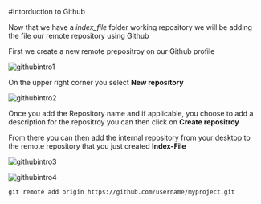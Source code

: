 #Intorduction to Github

Now that we have a *index_file* folder working repository we will be adding the file our remote repository using Github

First we create a new remote prepositroy on our Github profile

![githubintro1](https://cloud.githubusercontent.com/assets/11635523/15302647/9ef7e69c-1b79-11e6-8d07-982134879229.PNG)

On the upper right corner you select **New repository**

![githubintro2](https://cloud.githubusercontent.com/assets/11635523/15302788/50247368-1b7a-11e6-87a2-b9a771dec15d.PNG)

Once you add the Repository name and if applicable,  you choose to add a description for the repositroy you can then click on **Create repositroy**

From there you can then add the internal repository from your desktop to the remote repository that you just created **Index-File**

![githubintro3](https://cloud.githubusercontent.com/assets/11635523/15311394/f8917a56-1bbf-11e6-8644-e05edc6dea58.PNG)

![githubintro4](https://cloud.githubusercontent.com/assets/11635523/15311396/fc1530f0-1bbf-11e6-8c4e-c56241d704e2.PNG)



```
git remote add origin https://github.com/username/myproject.git

```
